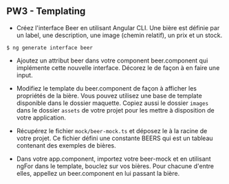 ## PW3 - Templating

* Créez l'interface Beer en utilisant Angular CLI. Une bière est définie par un label, une description, une image (chemin relatif), un prix et un stock.

```shell
$ ng generate interface beer
```

* Ajoutez un attribut beer dans votre component beer.component qui implémente cette nouvelle interface. Décorez le de façon à en faire une input.

* Modifiez le template du beer.component de façon à afficher les propriétés de la bière. Vous pouvez utilisez une base de template disponible dans le dossier maquette. Copiez aussi le dossier `images` dans le dossier `assets` de votre projet pour les mettre à disposition de votre application.

* Récupérez le fichier `mock/beer-mock.ts` et déposez le à la racine de votre projet. Ce fichier défini une constante BEERS qui est un tableau contenant des exemples de bières.

* Dans votre app.component, importez votre beer-mock et en utilisant ngFor dans le template, bouclez sur vos bières. Pour chacune d'entre elles, appellez un beer.component en lui passant la bière.
